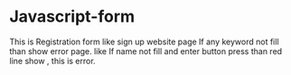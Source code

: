 # Javascript-form
This is Registration form like sign up website page 
If any keyword not fill than show error page. like 
If name not fill and enter button press than red line show , this is error.
